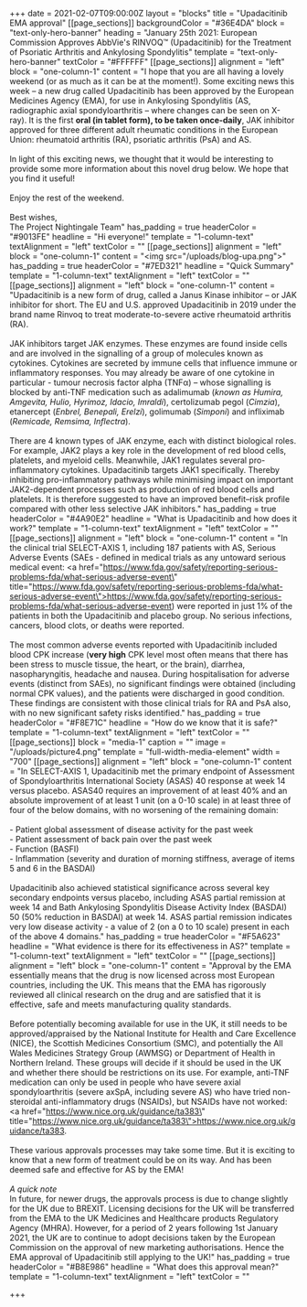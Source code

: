 +++
date = 2021-02-07T09:00:00Z
layout = "blocks"
title = "Upadacitinib EMA approval"
[[page_sections]]
backgroundColor = "#36E4DA"
block = "text-only-hero-banner"
heading = "January 25th 2021: European Commission Approves AbbVie's RINVOQ™ (Upadacitinib) for the Treatment of Psoriatic Arthritis and Ankylosing Spondylitis"
template = "text-only-hero-banner"
textColor = "#FFFFFF"
[[page_sections]]
alignment = "left"
block = "one-column-1"
content = "I hope that you are all having a lovely weekend (or as much as it can be at the moment!). Some exciting news this week – a new drug called Upadacitinib has been approved by the European Medicines Agency (EMA), for use in Ankylosing Spondylitis (AS, radiographic axial spondyloarthritis – where changes can be seen on X-ray). It is the first <strong>oral (in tablet form), to be taken once-daily</strong>, JAK inhibitor approved for three different adult rheumatic conditions in the European Union: rheumatoid arthritis (RA), psoriatic arthritis (PsA) and AS.<br><br>In light of this exciting news, we thought that it would be interesting to provide some more information about this novel drug below. We hope that you find it useful!<br><br>Enjoy the rest of the weekend.<br><br>Best wishes,<br>The Project Nightingale Team"
has_padding = true
headerColor = "#9013FE"
headline = "Hi everyone!"
template = "1-column-text"
textAlignment = "left"
textColor = ""
[[page_sections]]
alignment = "left"
block = "one-column-1"
content = "<img src=\"/uploads/blog-upa.png\">"
has_padding = true
headerColor = "#7ED321"
headline = "Quick Summary"
template = "1-column-text"
textAlignment = "left"
textColor = ""
[[page_sections]]
alignment = "left"
block = "one-column-1"
content = "Upadacitinib is a new form of drug, called a Janus Kinase inhibitor – or JAK inhibitor for short. The EU and U.S. approved Upadacitinib in 2019 under the brand name Rinvoq to treat moderate-to-severe active rheumatoid arthritis (RA).<br><br>JAK inhibitors target JAK enzymes. These enzymes are found inside cells and are involved in the signalling of a group of molecules known as cytokines. Cytokines are secreted by immune cells that influence immune or inflammatory responses. You may already be aware of one cytokine in particular - tumour necrosis factor alpha (TNFα) – whose signalling is blocked by anti-TNF medication such as adalimumab (<em>known as Humira, Amgevita, Hulio, Hyrimoz, Idacio, Imraldi</em>), certolizumab pegol (<em>Cimzia</em>), etanercept (<em>Enbrel, Benepali, Erelzi</em>), golimumab (<em>Simponi</em>) and infliximab (<em>Remicade, Remsima, Inflectra</em>).<br><br>There are 4 known types of JAK enzyme, each with distinct biological roles. For example, JAK2 plays a key role in the development of red blood cells, platelets, and myeloid cells. Meanwhile, JAK1 regulates several pro-inflammatory cytokines. Upadacitinib targets JAK1 specifically. Thereby inhibiting pro-inflammatory pathways while minimising impact on important JAK2-dependent processes such as production of red blood cells and platelets. It is therefore suggested to have an improved benefit–risk profile compared with other less selective JAK inhibitors."
has_padding = true
headerColor = "#4A90E2"
headline = "What is Upadacitinib and how does it work?"
template = "1-column-text"
textAlignment = "left"
textColor = ""
[[page_sections]]
alignment = "left"
block = "one-column-1"
content = "In the clinical trial SELECT-AXIS 1, including 187 patients with AS, Serious Adverse Events (SAEs - defined in medical trials as any untoward serious medical event: <a href=\"https://www.fda.gov/safety/reporting-serious-problems-fda/what-serious-adverse-event\" title=\"https://www.fda.gov/safety/reporting-serious-problems-fda/what-serious-adverse-event\">https://www.fda.gov/safety/reporting-serious-problems-fda/what-serious-adverse-event</a>) were reported in just 1% of the patients in both the Upadacitinib and placebo group. No serious infections, cancers, blood clots, or deaths were reported.<br><br>The most common adverse events reported with Upadacitinib included blood CPK increase (<strong>very high</strong> CPK level most often means that there has been stress to muscle tissue, the heart, or the brain), diarrhea, nasopharyngitis, headache and nausea. During hospitalisation for adverse events (distinct from SAEs), no significant findings were obtained (including normal CPK values), and the patients were discharged in good condition. These findings are consistent with those clinical trials for RA and PsA also, with no new significant safety risks identified."
has_padding = true
headerColor = "#F8E71C"
headline = "How do we know that it is safe?"
template = "1-column-text"
textAlignment = "left"
textColor = ""
[[page_sections]]
block = "media-1"
caption = ""
image = "/uploads/picture4.png"
template = "full-width-media-element"
width = "700"
[[page_sections]]
alignment = "left"
block = "one-column-1"
content = "In SELECT-AXIS 1, Upadacitinib met the primary endpoint of Assessment of Spondyloarthritis International Society (ASAS) 40 response at week 14 versus placebo. ASAS40 requires an improvement of at least 40% and an absolute improvement of at least 1 unit (on a 0-10 scale) in at least three of four of the below domains, with no worsening of the remaining domain:<br><br>- Patient global assessment of disease activity for the past week<br>- Patient assessment of back pain over the past week<br>- Function (BASFI)<br>- Inflammation (severity and duration of morning stiffness, average of items 5 and 6 in the BASDAI)<br><br>Upadacitinib also achieved statistical significance across several key secondary endpoints versus placebo, including ASAS partial remission at week 14 and Bath Ankylosing Spondylitis Disease Activity Index (BASDAI) 50 (50% reduction in BASDAI) at week 14. ASAS partial remission indicates very low disease activity - a value of 2 (on a 0 to 10 scale) present in each of the above 4 domains."
has_padding = true
headerColor = "#F5A623"
headline = "What evidence is there for its effectiveness in AS?"
template = "1-column-text"
textAlignment = "left"
textColor = ""
[[page_sections]]
alignment = "left"
block = "one-column-1"
content = "Approval by the EMA essentially means that the drug is now licensed across most European countries, including the UK. This means that the EMA has rigorously reviewed all clinical research on the drug and are satisfied that it is effective, safe and meets manufacturing quality standards.<br><br>Before potentially becoming available for use in the UK, it still needs to be approved/appraised by the National Institute for Health and Care Excellence (NICE), the Scottish Medicines Consortium (SMC), and potentially the All Wales Medicines Strategy Group (AWMSG) or Department of Health in Northern Ireland. These groups will decide if it should be used in the UK and whether there should be restrictions on its use. For example, anti-TNF medication can only be used in people who have severe axial spondyloarthritis (severe axSpA, including severe AS) who have tried non-steroidal anti-inflammatory drugs (NSAIDs), but NSAIDs have not worked: <a href=\"https://www.nice.org.uk/guidance/ta383\" title=\"https://www.nice.org.uk/guidance/ta383\">https://www.nice.org.uk/guidance/ta383</a>.<br><br>These various approvals processes may take some time. But it is exciting to know that a new form of treatment could be on its way. And has been deemed safe and effective for AS by the EMA!<br><br><em>A quick note<br></em>In future, for newer drugs, the approvals process is due to change slightly for the UK due to BREXIT. Licensing decisions for the UK will be transferred from the EMA to the UK Medicines and Healthcare products Regulatory Agency (MHRA). However, for a period of 2 years following 1st January 2021, the UK are to continue to adopt decisions taken by the European Commission on the approval of new marketing authorisations. Hence the EMA approval of Upadacitinib still applying to the UK!"
has_padding = true
headerColor = "#B8E986"
headline = "What does this approval mean?"
template = "1-column-text"
textAlignment = "left"
textColor = ""

+++
